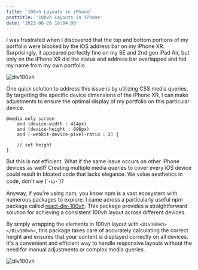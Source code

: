 ```yaml
---
title: '100vh Layouts in iPhone'
posttitle: '100vh Layouts in iPhone'
date: '2023-06-26 18:04:00'
---
```


I was frustrated when I discovered that the top and bottom portions of my portfolio
were blocked by the iOS address bar on my iPhone XR. Surprisingly, it appeared perfectly
fine on my SE and 2nd gen iPad Air, but only on the iPhone XR did the status and address bar
overlapped and hid my name from my own portfolio.

![div100vh](/images/div100vh-1.webp)

One quick solution to address this issue is by utilizing CSS media queries.
By targetting the specific device dimensions of the iPhone XR, I can make adjustments to
ensure the optimal display of my portfolio on this particular device.

```text
@media only screen
    and (device-width : 414px)
    and (device-height : 896px)
    and (-webkit-device-pixel-ratio : 2) {

    // set height
}
```

But this is not efficient. What if the same issue occurs on other iPhone devices as well?
Creating multiple media queries to cover every iOS device could result in bloated code
that lacks elegance. We value aesthetics in code, don't we (´･ω･`)?

Anyway, if you're using npm, you know npm is a vast ecosystem with numerous
packages to explore. I came across a particularly useful npm package called [react-div-100vh](https://www.npmjs.com/package/react-div-100vh).
This package provides a straightforward solution for achieving a consistent 100vh layout across different devices.

By simply wrapping the elements in 100vh layout with `<Div100vh></Div100vh>`, this package
takes care of accurately calculating the correct height and ensures that your content is displayed
correctly on all devices. It's a convenient and efficient way to handle responsive layouts
without the need for manual adjustments or complex media queries.

![div100vh](/images/div100vh-2.webp)
